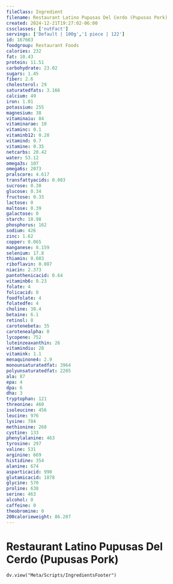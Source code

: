 ```yaml
---
fileClass: Ingredient
filename: Restaurant Latino Pupusas Del Cerdo (Pupusas Pork)
created: 2024-12-21T19:27:02-06:00
cssclasses: ['nutFact']
servings: ['Default | 100g','1 piece | 122']
id: 167663
foodgroup: Restaurant Foods
calories: 232
fat: 10.43
protein: 11.51
carbohydrate: 23.02
sugars: 1.45
fiber: 2.6
cholesterol: 29
saturatedfats: 3.166
calcium: 49
iron: 1.01
potassium: 255
magnesium: 38
vitaminaiu: 84
vitaminarae: 10
vitaminc: 0.1
vitaminb12: 0.28
vitamind: 0.7
vitamine: 0.35
netcarbs: 20.42
water: 53.12
omega3s: 107
omega6s: 2073
pralscore: 4.617
transfattyacids: 0.083
sucrose: 0.38
glucose: 0.34
fructose: 0.33
lactose: 0
maltose: 0.39
galactose: 0
starch: 18.98
phosphorus: 162
sodium: 426
zinc: 1.62
copper: 0.065
manganese: 0.159
selenium: 17.8
thiamin: 0.083
riboflavin: 0.087
niacin: 2.373
pantothenicacid: 0.64
vitaminb6: 0.23
folate: 4
folicacid: 0
foodfolate: 4
folatedfe: 4
choline: 38.4
betaine: 6.1
retinol: 8
carotenebeta: 35
carotenealpha: 0
lycopene: 752
luteinzeaxanthin: 26
vitamindiu: 28
vitamink: 1.1
menaquinone4: 2.9
monounsaturatedfat: 3964
polyunsaturatedfat: 2205
ala: 87
epa: 4
dpa: 6
dha: 3
tryptophan: 121
threonine: 460
isoleucine: 456
leucine: 976
lysine: 784
methionine: 268
cystine: 133
phenylalanine: 463
tyrosine: 297
valine: 531
arginine: 669
histidine: 354
alanine: 674
asparticacid: 990
glutamicacid: 1878
glycine: 570
proline: 638
serine: 463
alcohol: 0
caffeine: 0
theobromine: 0
200calorieweight: 86.207
---
```


# Restaurant Latino Pupusas Del Cerdo (Pupusas Pork)

```dataviewjs
dv.view("Meta/Scripts/IngredientsFooter")
```